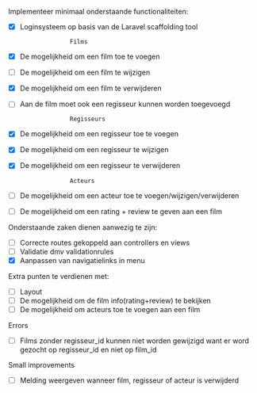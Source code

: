 Implementeer minimaal onderstaande functionaliteiten:
- [x] Loginsysteem op basis van de Laravel scaffolding tool

                    Films
- [x] De mogelijkheid om een film toe te voegen
- [ ] De mogelijkheid om een film te wijzigen
- [x] De mogelijkheid om een film te verwijderen
- [ ] Aan de film moet ook een regisseur kunnen worden toegevoegd

                    Regisseurs
- [x] De mogelijkheid om een regisseur toe te voegen
- [x] De mogelijkheid om een regisseur te wijzigen
- [x] De mogelijkheid om een regisseur te verwijderen

                    Acteurs
- [ ] De mogelijkheid om een acteur toe te voegen/wijzigen/verwijderen
- [ ] De mogelijkheid om een rating + review te geven aan een film

Onderstaande zaken dienen aanwezig te zijn:
- [ ] Correcte routes gekoppeld aan controllers en views
- [ ] Validatie dmv validationrules
- [x] Aanpassen van navigatielinks in menu

Extra punten te verdienen met:
- [ ] Layout
- [ ] De mogelijkheid om de film info(rating+review) te bekijken
- [ ] De mogelijkheid om acteurs toe te voegen aan een film

Errors
- [ ] Films zonder regisseur_id kunnen niet worden gewijzigd want er word gezocht op regisseur_id en niet op film_id

Small improvements
- [ ] Melding weergeven wanneer film, regisseur of acteur is verwijderd
